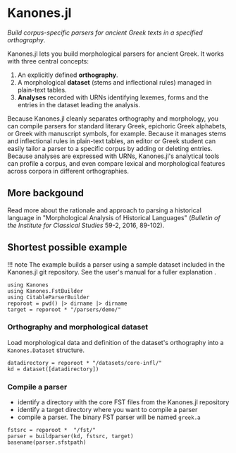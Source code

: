# Kanones.jl

*Build corpus-specific parsers for ancient Greek texts in a specified orthography*.

Kanones.jl lets you build morphological parsers for ancient Greek.  It works with three central concepts: 

1. An explicitly defined **orthography**.
2. A morphological **dataset** (stems and inflectional rules) managed in plain-text tables.
3. **Analyses** recorded with URNs identifying lexemes, forms and the entries in the dataset leading the analysis.


Because Kanones.jl cleanly separates orthography and morphology, you can compile parsers for standard literary Greek, epichoric Greek alphabets, or Greek with manuscript symbols, for example.  Because it manages stems and inflectional rules in plain-text tables, an editor or Greek student can easily tailor a parser to a specific corpus by adding or deleting entries.  Because analyses are expressed with URNs, Kanones.jl's analytical tools can profile a corpus, and even compare lexical and morphological features across corpora in different orthographies. 


## More backgound

Read more about the rationale and approach to parsing a historical language in "Morphological Analysis of Historical Languages" (*Bulletin of the Institute for Classical Studies* 59-2, 2016, 89-102).


## Shortest possible example


!!! note
    The example builds a parser using a sample dataset included in the Kanones.jl git repository.  See the user's manual for a fuller explanation .

```@setup eg
using Kanones
using Kanones.FstBuilder
using CitableParserBuilder
reporoot = pwd() |> dirname |> dirname
target = reporoot * "/parsers/demo/"
```

### Orthography and morphological dataset

Load morphological data and definition of the dataset's orthography into a `Kanones.Dataset` structure.

```@example eg
datadirectory = reporoot * "/datasets/core-infl/"
kd = dataset([datadirectory])
```


### Compile a parser

- identify a directory with the core FST files from the Kanones.jl repository
- identify a target directory where you want to compile a parser
- compile a parser. The binary FST parser will be named `greek.a`


```@example eg
fstsrc = reporoot *  "/fst/"
parser = buildparser(kd, fstsrc, target)
basename(parser.sfstpath)
```


